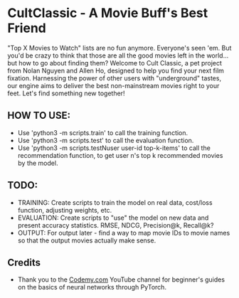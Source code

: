 # CultClassic - A Movie Buff's Best Friend
"Top X Movies to Watch" lists are no fun anymore. Everyone's seen 'em. But you'd be crazy to think that those are all the good movies left in the world... but how to go about finding them? Welcome to Cult Classic, a pet project from Nolan Nguyen and Allen Ho, designed to help you find your next film fixation. Harnessing the power of other users with "underground" tastes, our engine aims to deliver the best non-mainstream movies right to your feet. Let's find something new together!

## HOW TO USE:
- Use 'python3 -m scripts.train' to call the training function.
- Use 'python3 -m scripts.test' to call the evaluation function.
- Use 'python3 -m scripts.testNuser user-id top-k-items' to call the recommendation function, to get user n's top k recommended movies by the model.

## TODO:
- TRAINING: Create scripts to train the model on real data, cost/loss function, adjusting weights, etc.
- EVALUATION: Create scripts to "use" the model on new data and present accuracy statistics. RMSE, NDCG, Precision@k, Recall@k? 
- OUTPUT: For output later - find a way to map movie IDs to movie names so that the output movies actually make sense.

## Credits
- Thank you to the [Codemy.com](https://www.youtube.com/@Codemycom) YouTube channel for beginner's guides on the basics of neural networks through PyTorch.
